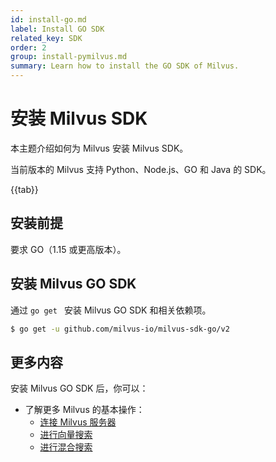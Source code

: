 ```yaml
---
id: install-go.md
label: Install GO SDK
related_key: SDK
order: 2
group: install-pymilvus.md
summary: Learn how to install the GO SDK of Milvus.
---
```


# 安装 Milvus SDK




本主题介绍如何为 Milvus 安装 Milvus SDK。

当前版本的 Milvus 支持 Python、Node.js、GO 和 Java 的 SDK。

{{tab}}

## 安装前提

要求 GO（1.15 或更高版本）。

## 安装 Milvus GO SDK

通过 `go get ` 安装 Milvus GO SDK 和相关依赖项。

```bash
$ go get -u github.com/milvus-io/milvus-sdk-go/v2
```

## 更多内容

安装 Milvus GO SDK 后，你可以：

- 了解更多 Milvus 的基本操作：
  - [连接 Milvus 服务器](manage_connection.md)
  - [进行向量搜索](search.md)
  - [进行混合搜索](hybridsearch.md)

